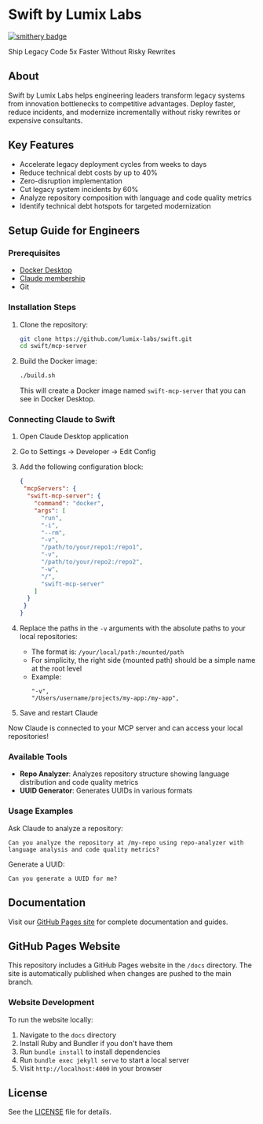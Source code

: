 # Swift by Lumix Labs
[![smithery badge](https://smithery.ai/badge/@lumix-labs/swift)](https://smithery.ai/server/@lumix-labs/swift)

Ship Legacy Code 5x Faster Without Risky Rewrites

## About

Swift by Lumix Labs helps engineering leaders transform legacy systems from innovation bottlenecks to competitive advantages. Deploy faster, reduce incidents, and modernize incrementally without risky rewrites or expensive consultants.

## Key Features

- Accelerate legacy deployment cycles from weeks to days
- Reduce technical debt costs by up to 40%
- Zero-disruption implementation
- Cut legacy system incidents by 60%
- Analyze repository composition with language and code quality metrics
- Identify technical debt hotspots for targeted modernization

## Setup Guide for Engineers

### Prerequisites

- [Docker Desktop](https://www.docker.com/products/docker-desktop/)
- [Claude membership](https://claude.ai/)
- Git

### Installation Steps

1. Clone the repository:
   ```bash
   git clone https://github.com/lumix-labs/swift.git
   cd swift/mcp-server
   ```

2. Build the Docker image:
   ```bash
   ./build.sh
   ```
   This will create a Docker image named `swift-mcp-server` that you can see in Docker Desktop.

### Connecting Claude to Swift

1. Open Claude Desktop application
2. Go to Settings → Developer → Edit Config
3. Add the following configuration block:

   ```json
   {
    "mcpServers": {
     "swift-mcp-server": {
       "command": "docker",
       "args": [
         "run",
         "-i",
         "--rm",
         "-v",
         "/path/to/your/repo1:/repo1",
         "-v",
         "/path/to/your/repo2:/repo2",
         "-w",
         "/",
         "swift-mcp-server"
       ]
     }
    }
   }
   ```

4. Replace the paths in the `-v` arguments with the absolute paths to your local repositories:
   - The format is: `/your/local/path:/mounted/path`
   - For simplicity, the right side (mounted path) should be a simple name at the root level
   - Example:
     ```
     "-v",
     "/Users/username/projects/my-app:/my-app",
     ```

5. Save and restart Claude

Now Claude is connected to your MCP server and can access your local repositories!

### Available Tools

- **Repo Analyzer**: Analyzes repository structure showing language distribution and code quality metrics
- **UUID Generator**: Generates UUIDs in various formats

### Usage Examples

Ask Claude to analyze a repository:
```
Can you analyze the repository at /my-repo using repo-analyzer with language analysis and code quality metrics?
```

Generate a UUID:
```
Can you generate a UUID for me?
```

## Documentation

Visit our [GitHub Pages site](https://lumix-labs.github.io/swift/) for complete documentation and guides.

## GitHub Pages Website

This repository includes a GitHub Pages website in the `/docs` directory. The site is automatically published when changes are pushed to the main branch.

### Website Development

To run the website locally:

1. Navigate to the `docs` directory
2. Install Ruby and Bundler if you don't have them
3. Run `bundle install` to install dependencies
4. Run `bundle exec jekyll serve` to start a local server
5. Visit `http://localhost:4000` in your browser

## License

See the [LICENSE](LICENSE) file for details.
